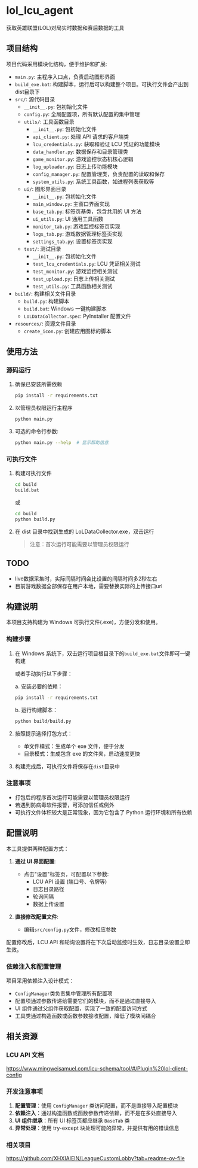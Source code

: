 # lol_lcu_agent

获取英雄联盟(LOL)对局实时数据和赛后数据的工具

## 项目结构

项目代码采用模块化结构，便于维护和扩展:

- `main.py`: 主程序入口点，负责启动图形界面
- `build_exe.bat`: 构建脚本，运行后可以构建整个项目。可执行文件会产出到dist目录下
- `src/`: 源代码目录
  - `__init__.py`: 包初始化文件
  - `config.py`: 全局配置项，所有默认配置的集中管理
  - `utils/`: 工具函数目录
    - `__init__.py`: 包初始化文件
    - `api_client.py`: 处理 API 请求的客户端类
    - `lcu_credentials.py`: 获取和验证 LCU 凭证的功能模块
    - `data_handler.py`: 数据保存和目录管理类
    - `game_monitor.py`: 游戏监控状态机核心逻辑
    - `log_uploader.py`: 日志上传功能模块
    - `config_manager.py`: 配置管理类，负责配置的读取和保存
    - `system_utils.py`: 系统工具函数，如进程列表获取等
  - `ui/`: 图形界面目录
    - `__init__.py`: 包初始化文件
    - `main_window.py`: 主窗口界面实现
    - `base_tab.py`: 标签页基类，包含共用的 UI 方法
    - `ui_utils.py`: UI 通用工具函数
    - `monitor_tab.py`: 游戏监控标签页实现
    - `logs_tab.py`: 游戏数据管理标签页实现
    - `settings_tab.py`: 设置标签页实现
  - `test/`: 测试目录
    - `__init__.py`: 包初始化文件
    - `test_lcu_credentials.py`: LCU 凭证相关测试
    - `test_monitor.py`: 游戏监控相关测试
    - `test_upload.py`: 日志上传相关测试
    - `test_utils.py`: 工具函数相关测试
- `build/`: 构建相关文件目录
  - `build.py`: 构建脚本
  - `build.bat`: Windows 一键构建脚本
  - `LoLDataCollector.spec`: PyInstaller 配置文件
- `resources/`: 资源文件目录
  - `create_icon.py`: 创建应用图标的脚本

## 使用方法

### 源码运行

1. 确保已安装所需依赖

   ```bash
   pip install -r requirements.txt
   ```

2. 以管理员权限运行主程序

   ```bash
   python main.py
   ```

3. 可选的命令行参数:
   ```bash
   python main.py --help  # 显示帮助信息
   ```

### 可执行文件

1. 构建可执行文件

   ```bash
   cd build
   build.bat
   ```

   或

   ```bash
   cd build
   python build.py
   ```

2. 在 dist 目录中找到生成的 LoLDataCollector.exe，双击运行
   > 注意：首次运行可能需要以管理员权限运行

## TODO

- live数据采集时，实际间隔时间会比设置的间隔时间多2秒左右
- 目前游戏数据全部保存在用户本地，需要替换实际的上传接口url


## 构建说明

本项目支持构建为 Windows 可执行文件(.exe)，方便分发和使用。

### 构建步骤

1. 在 Windows 系统下，双击运行项目根目录下的`build_exe.bat`文件即可一键构建

   或者手动执行以下步骤：

   a. 安装必要的依赖：

   ```bash
   pip install -r requirements.txt
   ```

   b. 运行构建脚本：

   ```bash
   python build/build.py
   ```

2. 按照提示选择打包方式：

   - 单文件模式：生成单个 exe 文件，便于分发
   - 目录模式：生成包含 exe 的文件夹，启动速度更快

3. 构建完成后，可执行文件将保存在`dist`目录中

### 注意事项

- 打包后的程序首次运行可能需要以管理员权限运行
- 若遇到防病毒软件报警，可添加信任或例外
- 可执行文件体积较大是正常现象，因为它包含了 Python 运行环境和所有依赖

## 配置说明

本工具提供两种配置方式：

1. **通过 UI 界面配置**:

   - 点击"设置"标签页，可配置以下参数:
     - LCU API 设置 (端口号、令牌等)
     - 日志目录路径
     - 轮询间隔
     - 数据上传设置

2. **直接修改配置文件**:
   - 编辑`src/config.py`文件，修改相应参数

配置修改后，LCU API 和轮询设置将在下次启动监控时生效，日志目录设置立即生效。

### 依赖注入和配置管理

项目采用依赖注入设计模式：

- `ConfigManager`类负责集中管理所有配置项
- 配置项通过参数传递给需要它们的模块，而不是通过直接导入
- UI 组件通过父组件获取配置，实现了一致的配置访问方式
- 工具类通过构造函数或函数参数接收配置，降低了模块间耦合

## 相关资源

### LCU API 文档

https://www.mingweisamuel.com/lcu-schema/tool/#/Plugin%20lol-client-config

### 开发注意事项

1. **配置管理**：使用 `ConfigManager` 类访问配置，而不是直接导入配置模块
2. **依赖注入**：通过构造函数或函数参数传递依赖，而不是在多处直接导入
3. **UI 组件继承**：所有 UI 标签页都应继承 `BaseTab` 类
4. **异常处理**：使用 try-except 块处理可能的异常，并提供有用的错误信息

### 相关项目

https://github.com/XHXIAIEIN/LeagueCustomLobby?tab=readme-ov-file
